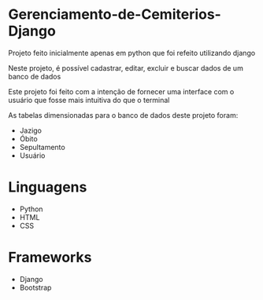 # Gerenciamento-de-Cemiterios-Django

Projeto feito inicialmente apenas em python que foi refeito utilizando django

Neste projeto, é possível cadastrar, editar, excluir e buscar dados de um banco de dados

Este projeto foi feito com a intenção de fornecer uma interface com o usuário que fosse mais intuitiva do que o terminal

As tabelas dimensionadas para o banco de dados deste projeto foram:

- Jazigo
- Óbito
- Sepultamento
- Usuário
#

# Linguagens

- Python
- HTML
- CSS

# Frameworks

- Django
- Bootstrap
